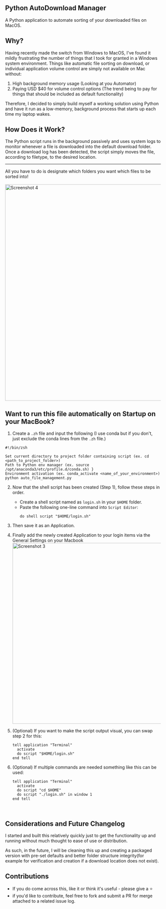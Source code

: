## Python AutoDownload Manager

A Python application to automate sorting of your downloaded files on MacOS. 

## Why?

Having recently made the switch from Windows to MacOS, I've found it mildly frustrating the number of things that I took for granted in a Windows system environment. Things like automatic file sorting on download, or individual application volume control are simply not available on Mac without:
1) High background memory usage (Looking at you Automator)
2) Paying USD $40 for volume control options (The trend being to pay for things that should be included as default functionality)

Therefore, I decided to simply build myself a working solution using Python and have it run as a low-memory, background process that starts up each time my laptop wakes.

## How Does it Work?

The Python script runs in the background passively and uses system logs to monitor whenever a file is downloaded into the default download folder. Once a download log has been detected, the script simply moves the file, according to filetype, to the desired location.

___
All you have to do is designate which folders you want which files to be sorted into!
<br>
<br>
<img width="700" alt="Screenshot 4" src="https://github.com/Ryearwood/AutoDownload-Manager/assets/75701990/d5add73a-f06c-471c-bb2f-1f1c5fa0ab16">

## Want to run this file automatically on Startup on your MacBook?

  1. Create a ```.zh``` file and input the following (I use conda but if you don't, just exclude the conda lines from the ```.zh``` file.)

    #!/bin/zsh
    
    Set current directory to project folder containing script (ex. cd <path_to_project_folder>)
    Path to Python env manager (ex. source /opt/anaconda3/etc/profile.d/conda.sh) }
    Environment activation (ex. conda_activate <name_of_your_environment>)
    python auto_file_management.py
    
  
  2. Now that the shell script has been created (Step 1), follow these steps in order.
       * Create a shell script named as ```login.sh``` in your ```$HOME``` folder.
       * Paste the following one-line command into ```Script Editor```: 
         ```
         do shell script "$HOME/login.sh"
         ```
    
  4. Then save it as an Application.
  5. Finally add the newly created Application to your login items via the General Settings on your Macbook
     <img width="585" alt="Screenshot 3" src="https://github.com/Ryearwood/AutoDownload-Manager/assets/75701990/2ce4eb81-973a-472c-9018-b2284c1d6f6f">
  7. (Optional) If you want to make the script output visual, you can swap step 2 for this:
        ```
        tell application "Terminal"
          activate
          do script "$HOME/login.sh"
        end tell
        ```

  8. (Optional) If multiple commands are needed something like this can be used:
       ```
       tell application "Terminal"
         activate
         do script "cd $HOME"
         do script "./login.sh" in window 1
       end tell
       ```
<br>

## Considerations and Future Changelog

I started and built this relatively quickly just to get the functionality up and running without much thought to ease of use or distribution.

As such, in the future, I will be cleaning this up and creating a packaged version with pre-set defaults and better folder structure integrity(for example for verification and creation if a download location does not exist).

## Contributions

- If you do come across this, like it or think it's useful - please give a ⭐
- if you'd like to contribute, feel free to fork and submit a PR for merge attached to a related issue log.
